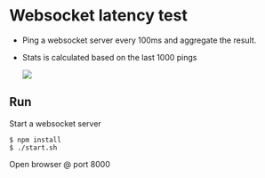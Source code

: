# Websocket latency test

* Ping a websocket server every 100ms and aggregate the result.
* Stats is calculated based on the last 1000 pings

  ![](https://i.imgur.com/Els9t4A.jpg)

## Run

Start a websocket server

```
$ npm install
$ ./start.sh
```

Open browser @ port 8000
